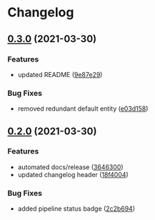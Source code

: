 # Changelog

## [0.3.0](https://www.github.com/devops-adeel/terraform-vault-secrets-kv/compare/v0.2.0...v0.3.0) (2021-03-30)


### Features

* updated README ([9e87e29](https://www.github.com/devops-adeel/terraform-vault-secrets-kv/commit/9e87e2920759a7b9a0014ee5f7ad8329348020ba))


### Bug Fixes

* removed redundant default entity ([e03d158](https://www.github.com/devops-adeel/terraform-vault-secrets-kv/commit/e03d1585cfdac169f64394f668cc64e14ef864c4))

## [0.2.0](https://www.github.com/devops-adeel/terraform-vault-secrets-kv/compare/v0.1.0...v0.2.0) (2021-03-30)


### Features

* automated docs/release ([3646300](https://www.github.com/devops-adeel/terraform-vault-secrets-kv/commit/3646300e1096f46fdf01865f60ef14fe94da5009))
* updated changelog header ([18f4004](https://www.github.com/devops-adeel/terraform-vault-secrets-kv/commit/18f4004daa49080a71fc3f1a4fdc4c4686d2613b))


### Bug Fixes

* added pipeline status badge ([2c2b694](https://www.github.com/devops-adeel/terraform-vault-secrets-kv/commit/2c2b694f1f6a98d4aac13bd95fb6933861e4c217))
